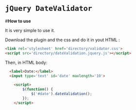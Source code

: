 `jQuery DateValidator`
====================

#**How to use**

It is very simple to use it. 

Download the plugin and the css and do it in yout HTML <head>:
```html
<link rel='stylesheet' href='directory/validator.css'>
<script src='directory/dateValidation.jquery.js'></script>
```

Then, in HTML body:
```html
  <label>Date:</label>
  <input type='text' id='date' maxlength='10'>
  
  	<script>
		$(function() {
			$('#date').dateValidation();
		});
	</script>
```
